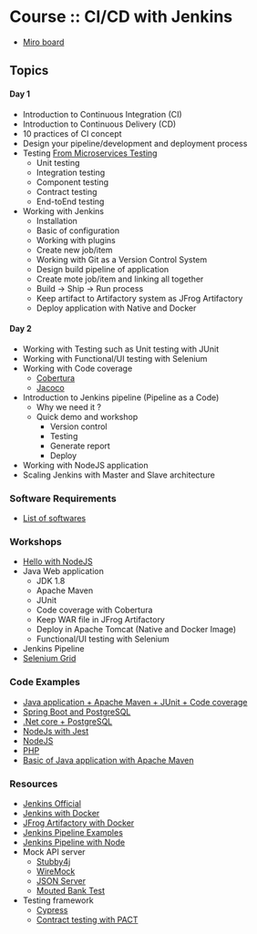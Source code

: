 # Course :: CI/CD with Jenkins

* [Miro board](https://miro.com/app/board/uXjVPJ8lwKY=/)

## Topics

#### Day 1
* Introduction to Continuous Integration (CI)
* Introduction to Continuous Delivery (CD)
* 10 practices of CI concept
* Design your pipeline/development and deployment process
* Testing [From Microservices Testing](https://martinfowler.com/articles/microservice-testing/)
  * Unit testing
  * Integration testing
  * Component testing
  * Contract testing
  * End-toEnd testing
* Working with Jenkins
  * Installation
  * Basic of configuration
  * Working with plugins
  * Create new job/item
  * Working with Git as a Version Control System
  * Design build pipeline of application
  * Create mote job/item and linking all together
  * Build -> Ship -> Run process
  * Keep artifact to Artifactory system as JFrog Artifactory
  * Deploy application with Native and Docker
  
#### Day 2
* Working with Testing such as Unit testing  with JUnit
* Working with Functional/UI testing with Selenium
* Working with Code coverage
  * [Cobertura](http://cobertura.github.io/cobertura/)
  * [Jacoco](http://www.eclemma.org/jacoco/)
* Introduction to Jenkins pipeline (Pipeline as a Code)
  * Why we need it ?
  * Quick demo and workshop
    * Version control
    * Testing
    * Generate report
    * Deploy
* Working with NodeJS application
* Scaling Jenkins with Master and Slave architecture

### Software Requirements
* [List of softwares](https://github.com/up1/course-ci-cd-with-jenkins/wiki/Softwares)

### Workshops
* [Hello with NodeJS](https://github.com/up1/workshop-nodejs-ci-cd)
* Java Web application
  * JDK 1.8
  * Apache Maven
  * JUnit
  * Code coverage with Cobertura
  * Keep WAR file in JFrog Artifactory
  * Deploy in Apache Tomcat (Native and Docker Image)
  * Functional/UI testing with Selenium
* Jenkins Pipeline
* [Selenium Grid](https://github.com/up1/course-ci-cd-with-jenkins/blob/master/slide/SCK-SELENIUM-GRID.pdf)

### Code Examples
* [Java application + Apache Maven + JUnit + Code coverage](https://github.com/up1/workshop-java-web-tdd/)
* [Spring Boot and PostgreSQL](https://github.com/up1/demo-spring-boot-cicd)
* [.Net core + PostgreSQL](https://github.com/up1/workshop-testing)
* [NodeJs with Jest](https://github.com/up1/workshop-tdd-nodejs-20201018)
* [NodeJS](https://github.com/up1/workshop-tdd-api-with-nodejs)
* [PHP](https://github.com/up1/demo-php-ci)
* [Basic of Java application with Apache Maven](https://github.com/up1/maven_java_web_example)

### Resources
* [Jenkins Official](https://jenkins.io)
* [Jenkins with Docker](https://github.com/jenkinsci/docker/blob/master/README.md)
* [JFrog Artifactory with Docker](https://www.jfrog.com/confluence/display/RTF/Installing+with+Docker)
* [Jenkins Pipeline Examples](https://github.com/jenkinsci/pipeline-examples)
* [Jenkins Pipeline with Node](https://jenkins.io/doc/tutorials/building-a-node-js-and-react-app-with-npm/)
* Mock API server
  * [Stubby4j](https://github.com/azagniotov/stubby4j)
  * [WireMock](http://wiremock.org/)
  * [JSON Server](https://github.com/typicode/json-server)
  * [Mouted Bank Test](http://www.mbtest.org/)
* Testing framework
  * [Cypress](https://www.cypress.io/)
  * [Contract testing with PACT](https://docs.pact.io/)



